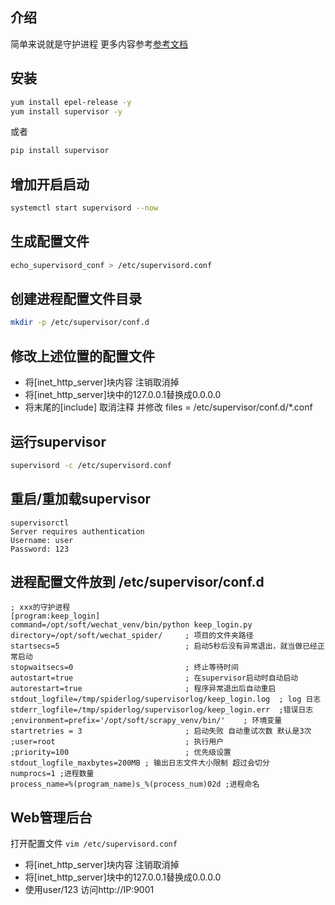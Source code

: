 ## 介绍
简单来说就是守护进程 更多内容参考[参考文档](http://www.supervisord.org/index.html)



## 安装

```bash
yum install epel-release -y
yum install supervisor -y
```

或者 

```bash
pip install supervisor
```



## 增加开启启动

```bash
systemctl start supervisord --now
```



## 生成配置文件

```bash
echo_supervisord_conf > /etc/supervisord.conf
```



## 创建进程配置文件目录

```bash
mkdir -p /etc/supervisor/conf.d
```



## 修改上述位置的配置文件

* 将[inet_http_server]块内容 注销取消掉
* 将[inet_http_server]块中的127.0.0.1替换成0.0.0.0
* 将末尾的[include] 取消注释 并修改 files = /etc/supervisor/conf.d/*.conf



## 运行supervisor

```bash
supervisord -c /etc/supervisord.conf
```



## 重启/重加载supervisor

```
supervisorctl
Server requires authentication
Username: user
Password: 123
```



## 进程配置文件放到 /etc/supervisor/conf.d

```
; xxx的守护进程
[program:keep_login]
command=/opt/soft/wechat_venv/bin/python keep_login.py
directory=/opt/soft/wechat_spider/     ; 项目的文件夹路径
startsecs=5                            ; 启动5秒后没有异常退出，就当做已经正常启动
stopwaitsecs=0                         ; 终止等待时间
autostart=true                         ; 在supervisor启动时自动启动
autorestart=true                       ; 程序异常退出后自动重启
stdout_logfile=/tmp/spiderlog/supervisorlog/keep_login.log  ; log 日志
stderr_logfile=/tmp/spiderlog/supervisorlog/keep_login.err  ;错误日志
;environment=prefix='/opt/soft/scrapy_venv/bin/'    ; 环境变量
startretries = 3                       ; 启动失败 自动重试次数 默认是3次
;user=root                             ; 执行用户
;priority=100                          ; 优先级设置
stdout_logfile_maxbytes=200MB ; 输出日志文件大小限制 超过会切分
numprocs=1 ;进程数量
process_name=%(program_name)s_%(process_num)02d ;进程命名
```



## Web管理后台

打开配置文件 `vim /etc/supervisord.conf`

* 将[inet_http_server]块内容 注销取消掉
* 将[inet_http_server]块中的127.0.0.1替换成0.0.0.0
* 使用user/123 访问http://IP:9001

